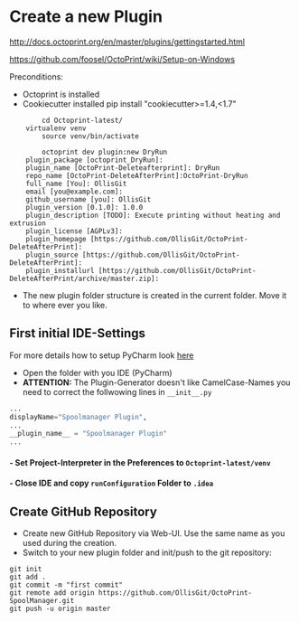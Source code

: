 # Create a new Plugin
http://docs.octoprint.org/en/master/plugins/gettingstarted.html

https://github.com/foosel/OctoPrint/wiki/Setup-on-Windows

Preconditions: 
- Octoprint is installed
- Cookiecutter installed 
	pip install "cookiecutter>=1.4,<1.7" 
```
        cd Octoprint-latest/
	virtualenv venv
        source venv/bin/activate

        octoprint dev plugin:new DryRun
	plugin_package [octoprint_DryRun]:
	plugin_name [OctoPrint-Deleteafterprint]: DryRun
	repo_name [OctoPrint-DeleteAfterPrint]:OctoPrint-DryRun
	full_name [You]: OllisGit
	email [you@example.com]:
	github_username [you]: OllisGit
	plugin_version [0.1.0]: 1.0.0
	plugin_description [TODO]: Execute printing without heating and extrusion
	plugin_license [AGPLv3]:
	plugin_homepage [https://github.com/OllisGit/OctoPrint-DeleteAfterPrint]:
	plugin_source [https://github.com/OllisGit/OctoPrint-DeleteAfterPrint]:
	plugin_installurl [https://github.com/OllisGit/OctoPrint-DeleteAfterPrint/archive/master.zip]:
```
- The new plugin folder structure is created in the current folder. Move it to where ever you like.

## First initial IDE-Settings
For more details how to setup PyCharm look [here](Setup-IDE) 
- Open the folder with you IDE (PyCharm)
- **ATTENTION:** The Plugin-Generator doesn't like CamelCase-Names you need to correct the follwowing lines in ```__init__.py```
```python
...
displayName="Spoolmanager Plugin",
...
__plugin_name__ = "Spoolmanager Plugin"
...
```
#### - Set Project-Interpreter in the Preferences to ```Octoprint-latest/venv```
#### - Close IDE and copy ```runConfiguration``` Folder to ```.idea```

## Create GitHub Repository
* Create new GitHub Repository via Web-UI. Use the same name as you used during the creation.
* Switch to your new plugin folder and init/push to the git repository:
```
git init
git add .
git commit -m "first commit"
git remote add origin https://github.com/OllisGit/OctoPrint-SpoolManager.git
git push -u origin master
```
